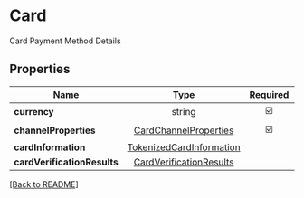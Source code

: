 # Card

Card Payment Method Details

## Properties

| Name | Type | Required | Description | Examples |
|------------|:-------------:|:-------------:|-------------|:-------------:|
| **currency** |string | ☑️ |  | | |
| **channelProperties** |[CardChannelProperties](CardChannelProperties.md) | ☑️ |  | | |
| **cardInformation** |[TokenizedCardInformation](TokenizedCardInformation.md) |  |  | | |
| **cardVerificationResults** |[CardVerificationResults](CardVerificationResults.md) |  |  | | |



[[Back to README]](../../README.md)